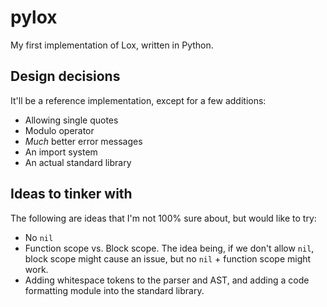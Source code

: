 # pylox

My first implementation of Lox, written in Python.

## Design decisions

It'll be a reference implementation, except for a few additions:

- Allowing single quotes
- Modulo operator
- _Much_ better error messages
- An import system
- An actual standard library

## Ideas to tinker with

The following are ideas that I'm not 100% sure about, but would like to try:

- No `nil`
- Function scope vs. Block scope. The idea being, if we don't allow `nil`,
  block scope might cause an issue, but no `nil` + function scope might work.
- Adding whitespace tokens to the parser and AST, and adding a code formatting
  module into the standard library.
